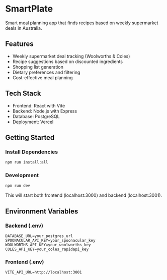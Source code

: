 # SmartPlate

Smart meal planning app that finds recipes based on weekly supermarket deals in Australia.

## Features
- Weekly supermarket deal tracking (Woolworths & Coles)
- Recipe suggestions based on discounted ingredients
- Shopping list generation
- Dietary preferences and filtering
- Cost-effective meal planning

## Tech Stack
- Frontend: React with Vite
- Backend: Node.js with Express
- Database: PostgreSQL
- Deployment: Vercel

## Getting Started

### Install Dependencies
```bash
npm run install:all
```

### Development
```bash
npm run dev
```

This will start both frontend (localhost:3000) and backend (localhost:3001).

## Environment Variables

### Backend (.env)
```
DATABASE_URL=your_postgres_url
SPOONACULAR_API_KEY=your_spoonacular_key
WOOLWORTHS_API_KEY=your_woolworths_key
COLES_API_KEY=your_coles_rapidapi_key
```

### Frontend (.env)
```
VITE_API_URL=http://localhost:3001
```
